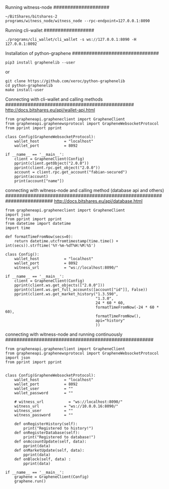 Running witness-node
####################

    ~/BitShares/bitshares-2
    programs/witness_node/witness_node --rpc-endpoint=127.0.0.1:8090

Running cli-wallet
##################

    ./programs/cli_wallet/cli_wallet -s ws://127.0.0.1:8090 -H 127.0.0.1:8092

Installation of python-graphene
###############################

    pip3 install graphenelib --user

or 

    git clone https://github.com/xeroc/python-graphenelib
    cd python-graphenelib
    make install-user

Connecting with cli-wallet and calling methods
##############################################
http://docs.bitshares.eu/api/wallet-api.html

    from grapheneapi.grapheneclient import GrapheneClient
    from grapheneapi.graphenewsprotocol import GrapheneWebsocketProtocol
    from pprint import pprint

    class Config(GrapheneWebsocketProtocol):
        wallet_host           = "localhost"
        wallet_port           = 8092

    if __name__ == '__main__':
        client = GrapheneClient(Config)
        pprint(client.getObject("2.0.0"))
        pprint(client.rpc.get_object("2.0.0"))
        account = client.rpc.get_account("fabian-secured")
        pprint(account)
        print(account["name"])

connecting with witness-node and calling method (database api and others)
#########################################################################
http://docs.bitshares.eu/api/database.html

    from grapheneapi.grapheneclient import GrapheneClient
    import json
    from pprint import pprint
    from datetime import datetime
    import time

    def formatTimeFromNow(secs=0):
        return datetime.utcfromtimestamp(time.time() + int(secs)).strftime('%Y-%m-%dT%H:%M:%S')

    class Config():
        wallet_host           = "localhost"
        wallet_port           = 8092
        witness_url           = "ws://localhost:8090/"

    if __name__ == '__main__':
        client = GrapheneClient(Config)
        pprint(client.ws.get_objects(["2.0.0"]))
        pprint(client.ws.get_full_accounts([account["id"]], False))
        pprint(client.ws.get_market_history("1.3.590",
                                            "1.3.0",
                                            24 * 60 * 60,
                                            formatTimeFromNow(-24 * 60 * 60),
                                            formatTimeFromNow(),
                                            api="history"
                                            ))

connecting with witness-node and running continuously
#####################################################

    from grapheneapi.grapheneclient import GrapheneClient
    from grapheneapi.graphenewsprotocol import GrapheneWebsocketProtocol
    import json
    from pprint import pprint


    class Config(GrapheneWebsocketProtocol):
        wallet_host           = "localhost"
        wallet_port           = 8092
        wallet_user           = ""
        wallet_password       = ""

        # witness_url           = "ws://localhost:8090/"
        witness_url           = "ws://10.0.0.16:8090/"
        witness_user          = ""
        witness_password      = ""

        def onRegisterHistory(self):
            print("Registered to history!")
        def onRegisterDatabase(self):
            print("Registered to database!")
        def onAccountUpdate(self, data):
            pprint(data)
        def onMarketUpdate(self, data):
            pprint(data)
        def onBlock(self, data) :
            pprint(data)

    if __name__ == '__main__':
        graphene = GrapheneClient(Config)
        graphene.run()
